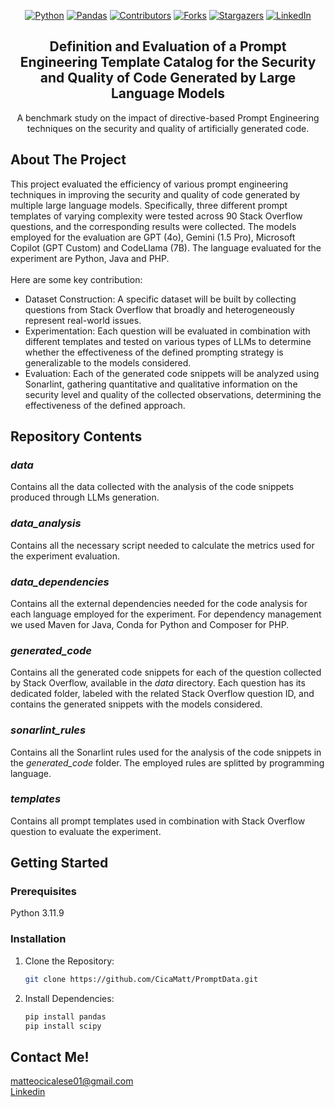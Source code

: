 <div align="center">

[![Python][python-shield]][python-url]
[![Pandas][pandas-shield]][pandas-url]
[![Contributors][contributors-shield]][contributors-url]
[![Forks][forks-shield]][forks-url]
[![Stargazers][stars-shield]][stars-url]
[![LinkedIn][linkedin-shield]][linkedin-url]


  <h2 align="center">Definition and Evaluation of a Prompt Engineering Template Catalog for the Security and Quality of Code Generated by Large Language Models</h2>

  <p align="center">
    A benchmark study on the impact of directive-based Prompt Engineering techniques on the security and quality of artificially generated code.
  </p>
</div>

## About The Project
This project evaluated the efficiency of various prompt engineering techniques in improving the security and quality of code generated by multiple large language models. Specifically, three different prompt templates of varying complexity were tested across 90 Stack Overflow questions, and the corresponding results were collected.
The models employed for the evaluation are GPT (4o), Gemini (1.5 Pro), Microsoft Copilot (GPT Custom) and CodeLlama (7B). The language evaluated for the experiment are Python, Java and PHP.
<br><br>
Here are some key contribution:
- Dataset Construction: A specific dataset will be built by collecting questions from Stack Overflow that broadly and heterogeneously represent real-world issues.
- Experimentation: Each question will be evaluated in combination with different templates and tested on various types of LLMs to determine whether the effectiveness of the defined prompting strategy is generalizable to the models considered.
- Evaluation: Each of the generated code snippets will be analyzed using Sonarlint, gathering quantitative and qualitative information on the security level and quality of the collected observations, determining the effectiveness of the defined approach.

## Repository Contents
### _data_ 
Contains all the data collected with the analysis of the code snippets produced through LLMs generation.
### _data_analysis_
Contains all the necessary script needed to calculate the metrics used for the experiment evaluation.
### _data_dependencies_ 
Contains all the external dependencies needed for the code analysis for each language employed for the experiment.
For dependency management we used Maven for Java, Conda for Python and Composer for PHP. 
### _generated_code_
Contains all the generated code snippets for each of the question collected by Stack Overflow, available in the _data_ directory.
Each question has its dedicated folder, labeled with the related Stack Overflow question ID, and contains the generated snippets with the models considered.
### _sonarlint_rules_
Contains all the Sonarlint rules used for the analysis of the code snippets in the _generated_code_ folder. The employed rules are splitted by programming language.
### _templates_
Contains all prompt templates used in combination with Stack Overflow question to evaluate the experiment.



## Getting Started

### Prerequisites
Python 3.11.9

### Installation

1. Clone the Repository:
   ```sh
   git clone https://github.com/CicaMatt/PromptData.git
   ```
2. Install Dependencies:
   ```sh
   pip install pandas
   pip install scipy
   ```
   
## Contact Me!
matteocicalese01@gmail.com
<br>
[Linkedin](https://www.linkedin.com/in/cicamatt/)



[python-shield]: https://img.shields.io/badge/python-3670A0?style=for-the-badge&logo=python&logoColor=ffdd54
[python-url]: https://www.python.org/
[pandas-shield]: https://img.shields.io/badge/pandas-150458?style=for-the-badge&logo=pandas&logoColor=white
[pandas-url]: https://pandas.pydata.org/
[contributors-shield]: https://img.shields.io/github/contributors/alfcan/drama.svg?style=for-the-badge
[contributors-url]: https://github.com/alfcan/drama/graphs/contributors
[forks-shield]: https://img.shields.io/github/forks/alfcan/drama.svg?style=for-the-badge
[forks-url]: https://github.com/alfcan/drama/network/members
[stars-shield]: https://img.shields.io/github/stars/alfcan/drama.svg?style=for-the-badge
[stars-url]: https://github.com/alfcan/drama/stargazers
[linkedin-shield]: https://img.shields.io/badge/-LinkedIn-black.svg?style=for-the-badge&logo=linkedin&colorB=555
[linkedin-url]: https://www.linkedin.com/in/cicamatt/
